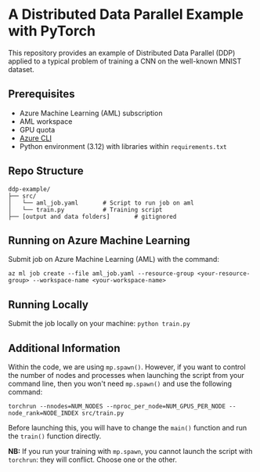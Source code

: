 # A Distributed Data Parallel Example with PyTorch
This repository provides an example of Distributed Data Parallel (DDP) applied to a typical problem of training a CNN on the well-known MNIST dataset. 

## Prerequisites
- Azure Machine Learning (AML) subscription
- AML workspace
- GPU quota
- [Azure CLI](https://learn.microsoft.com/en-us/cli/azure/install-azure-cli)
- Python environment (3.12) with libraries within `requirements.txt`

## Repo Structure
```
ddp-example/
├── src/
│   └── aml_job.yaml       # Script to run job on aml
│   └── train.py           # Training script
├── [output and data folders]       # gitignored
```

## Running on Azure Machine Learning
Submit job on Azure Machine Learning (AML) with the command:

`az ml job create --file aml_job.yaml --resource-group <your-resource-group> --workspace-name <your-workspace-name>`

## Running Locally
Submit the job locally on your machine:
`python train.py`


## Additional Information
Within the code, we are using `mp.spawn()`. However, if you want to control the number of nodes and processes when launching the script from your command line, then you won't need `mp.spawn()` and use the following command:

`torchrun --nnodes=NUM_NODES --nproc_per_node=NUM_GPUS_PER_NODE --node_rank=NODE_INDEX src/train.py`

Before launching this, you will have to change the `main()` function and run the `train()` function directly.

__NB:__ If you run your training with `mp.spawn`, you cannot launch the script with `torchrun`: they will conflict. Choose one or the other.